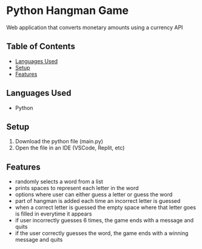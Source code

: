 # Python Hangman Game
Web application that converts monetary amounts using a currency API

## Table of Contents
* [Languages Used](#languages-used)
* [Setup](#setup)
* [Features](#features)

## Languages Used
- Python

## Setup
1. Download the python file (main.py)
2. Open the file in an IDE (VSCode, Replit, etc)

## Features
- randomly selects a word from a list
- prints spaces to represent each letter in the word
- options where user can either guess a letter or guess the word
- part of hangman is added each time an incorrect letter is guessed
- when a correct letter is guessed the empty space where that letter goes is filled in everytime it appears
- if user incorrectly guesses 6 times, the game ends with a message and quits
- if the user correctly guesses the word, the game ends with a winning message and quits
